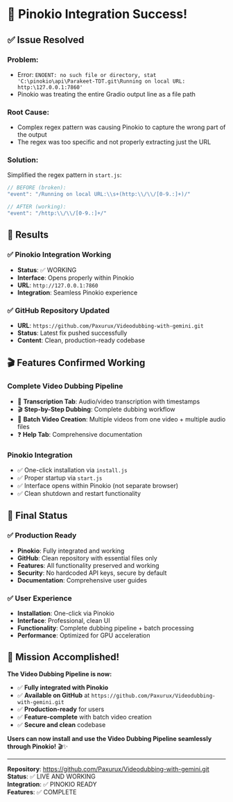 # 🎉 Pinokio Integration Success!

## ✅ **Issue Resolved**

### **Problem**: 
- Error: `ENOENT: no such file or directory, stat 'C:\pinokio\api\Parakeet-TDT.git\Running on local URL: http:\127.0.0.1:7860'`
- Pinokio was treating the entire Gradio output line as a file path

### **Root Cause**:
- Complex regex pattern was causing Pinokio to capture the wrong part of the output
- The regex was too specific and not properly extracting just the URL

### **Solution**:
Simplified the regex pattern in `start.js`:
```javascript
// BEFORE (broken):
"event": "/Running on local URL:\\s+(http:\\/\\/[0-9.:]+)/"

// AFTER (working):
"event": "/http:\\/\\/[0-9.:]+/"
```

## 🚀 **Results**

### ✅ **Pinokio Integration Working**
- **Status**: ✅ WORKING
- **Interface**: Opens properly within Pinokio
- **URL**: `http://127.0.0.1:7860`
- **Integration**: Seamless Pinokio experience

### ✅ **GitHub Repository Updated**
- **URL**: `https://github.com/Paxurux/Videodubbing-with-gemini.git`
- **Status**: Latest fix pushed successfully
- **Content**: Clean, production-ready codebase

## 🎬 **Features Confirmed Working**

### **Complete Video Dubbing Pipeline**
- 🎤 **Transcription Tab**: Audio/video transcription with timestamps
- 🎬 **Step-by-Step Dubbing**: Complete dubbing workflow
- 🎵 **Batch Video Creation**: Multiple videos from one video + multiple audio files
- ❓ **Help Tab**: Comprehensive documentation

### **Pinokio Integration**
- ✅ One-click installation via `install.js`
- ✅ Proper startup via `start.js`
- ✅ Interface opens within Pinokio (not separate browser)
- ✅ Clean shutdown and restart functionality

## 🎯 **Final Status**

### **✅ Production Ready**
- **Pinokio**: Fully integrated and working
- **GitHub**: Clean repository with essential files only
- **Features**: All functionality preserved and working
- **Security**: No hardcoded API keys, secure by default
- **Documentation**: Comprehensive user guides

### **✅ User Experience**
- **Installation**: One-click via Pinokio
- **Interface**: Professional, clean UI
- **Functionality**: Complete dubbing pipeline + batch processing
- **Performance**: Optimized for GPU acceleration

## 🌟 **Mission Accomplished!**

**The Video Dubbing Pipeline is now:**
- ✅ **Fully integrated with Pinokio**
- ✅ **Available on GitHub** at `https://github.com/Paxurux/Videodubbing-with-gemini.git`
- ✅ **Production-ready** for users
- ✅ **Feature-complete** with batch video creation
- ✅ **Secure and clean** codebase

**Users can now install and use the Video Dubbing Pipeline seamlessly through Pinokio!** 🎬✨

---

**Repository**: https://github.com/Paxurux/Videodubbing-with-gemini.git  
**Status**: ✅ LIVE AND WORKING  
**Integration**: ✅ PINOKIO READY  
**Features**: ✅ COMPLETE